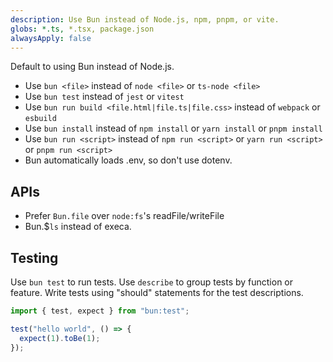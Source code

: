 ```yaml
---
description: Use Bun instead of Node.js, npm, pnpm, or vite.
globs: *.ts, *.tsx, package.json
alwaysApply: false
---
```


Default to using Bun instead of Node.js.

- Use `bun <file>` instead of `node <file>` or `ts-node <file>`
- Use `bun test` instead of `jest` or `vitest`
- Use `bun run build <file.html|file.ts|file.css>` instead of `webpack` or `esbuild`
- Use `bun install` instead of `npm install` or `yarn install` or `pnpm install`
- Use `bun run <script>` instead of `npm run <script>` or `yarn run <script>` or `pnpm run <script>`
- Bun automatically loads .env, so don't use dotenv.

## APIs

- Prefer `Bun.file` over `node:fs`'s readFile/writeFile
- Bun.$`ls` instead of execa.

## Testing

Use `bun test` to run tests. Use `describe` to group tests by function or feature. Write tests using "should" statements for the test descriptions.

```ts#index.test.ts
import { test, expect } from "bun:test";

test("hello world", () => {
  expect(1).toBe(1);
});
```
